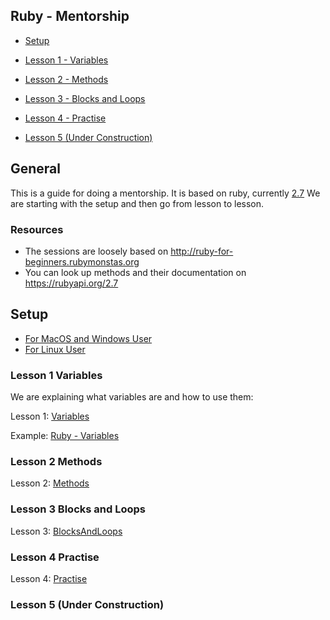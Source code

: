 ## Ruby - Mentorship

- [Setup](#setup)

- [Lesson 1 - Variables](#lesson-1-variables)
- [Lesson 2 - Methods](#lesson-2-methods)
- [Lesson 3 - Blocks and Loops](#lesson-3-blocks-and-loops)
- [Lesson 4 - Practise](#lesson-4-practise)
- [Lesson 5 (Under
  Construction)](#lesson-5-under-construction)

## General

This is a guide for doing a mentorship. It is based on ruby, currently [2.7](https://rubyapi.org/2.7)
We are starting with the setup and then go from lesson to lesson.

### Resources

* The sessions are loosely based on http://ruby-for-beginners.rubymonstas.org
* You can look up methods and their documentation on https://rubyapi.org/2.7

## Setup

- [For MacOS and Windows User](/lessons/setup.md#for-macos-and-windows-user)
- [For Linux User](/lessons/setup.md#for-linux-user)

### Lesson 1 Variables

We are explaining what variables are and how to use them:

Lesson 1: [Variables](/lessons/1-variables.md)

Example: [Ruby - Variables](/lessons/examples/1_variables.rb)

### Lesson 2 Methods

Lesson 2: [Methods](/lessons/2-methods.md)

### Lesson 3 Blocks and Loops

Lesson 3: [BlocksAndLoops](/lessons/3-blocks-and-loops.md)

### Lesson 4 Practise

Lesson 4: [Practise](/lessons/4-practise.md)

### Lesson 5 (Under Construction)
